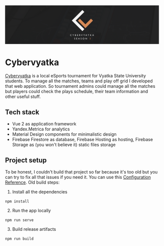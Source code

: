 ![Header](./img/header.png)

# Cybervyatka

[Cybervyatka](https://cybervyatka.firebaseapp.com/) is a local eSports tournament for Vyatka State University students.
To manage all the matches, teams and play off grid I developed that web application.
So tournament admins could manage all the matches but players could check the plays schedule,
their team information and other useful stuff.

## Tech stack

- Vue 2 as application framework
- Yandex.Metrica for analytics
- Material Design components for minimalistic design
- Firebase Firestore as database, Firebase Hosting as hosting, Firebase Storage as (you won't believe it) static files storage

## Project setup

To be honest, I couldn't build that project so far because it's too old but you can try to fix all that issues if you need it.
You can use this [Configuration Reference](https://cli.vuejs.org/config/).
Old build steps:

1. Install all the dependencies
```
npm install
```
2. Run the app locally
```
npm run serve
```
3. Build release artifacts
```
npm run build
```
